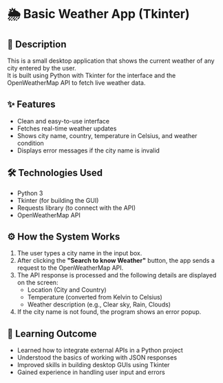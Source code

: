 # 🌦️ Basic Weather App (Tkinter)

## 📖 Description
This is a small desktop application that shows the current weather of any city entered by the user.  
It is built using Python with Tkinter for the interface and the OpenWeatherMap API to fetch live weather data.

## ✨ Features
- Clean and easy-to-use interface  
- Fetches real-time weather updates  
- Shows city name, country, temperature in Celsius, and weather condition  
- Displays error messages if the city name is invalid  

## 🛠️ Technologies Used
- Python 3  
- Tkinter (for building the GUI)  
- Requests library (to connect with the API)  
- OpenWeatherMap API  

## ⚙️ How the System Works
1. The user types a city name in the input box.  
2. After clicking the **"Search to know Weather"** button, the app sends a request to the OpenWeatherMap API.  
3. The API response is processed and the following details are displayed on the screen:  
   - Location (City and Country)  
   - Temperature (converted from Kelvin to Celsius)  
   - Weather description (e.g., Clear sky, Rain, Clouds)  
4. If the city name is not found, the program shows an error popup.  

## 🎯 Learning Outcome
- Learned how to integrate external APIs in a Python project  
- Understood the basics of working with JSON responses  
- Improved skills in building desktop GUIs using Tkinter  
- Gained experience in handling user input and errors  